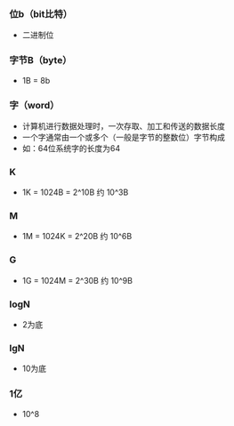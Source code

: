 ### 位b（bit比特）
- 二进制位
### 字节B（byte）
- 1B = 8b
### 字（word）
- 计算机进行数据处理时，一次存取、加工和传送的数据长度
- 一个字通常由一个或多个（一般是字节的整数位）字节构成
- 如：64位系统字的长度为64
### K
- 1K = 1024B = 2^10B 约 10^3B
### M
- 1M = 1024K = 2^20B 约 10^6B
### G
- 1G = 1024M = 2^30B 约 10^9B
### logN
- 2为底
### lgN
- 10为底
### 1亿
- 10^8
